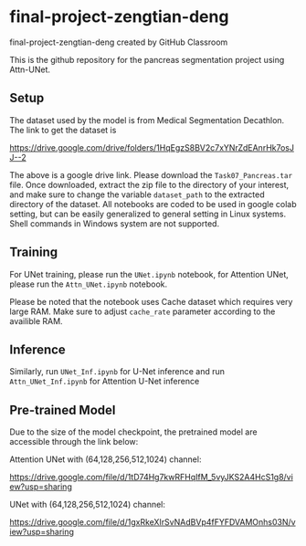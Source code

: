 # final-project-zengtian-deng
final-project-zengtian-deng created by GitHub Classroom

This is the github repository for the pancreas segmentation project using Attn-UNet.

## Setup
The dataset used by the model is from Medical Segmentation Decathlon. The link to get the dataset is

https://drive.google.com/drive/folders/1HqEgzS8BV2c7xYNrZdEAnrHk7osJJ--2

The above is a google drive link. Please download the ```Task07_Pancreas.tar``` file. Once downloaded, extract the zip file to the directory of your interest, and make sure to change the variable ```dataset_path``` to the extracted directory of the dataset. All notebooks are coded to be used in google colab setting, but can be easily generalized to general setting in Linux systems. Shell commands in Windows system are not supported.

## Training
For UNet training, please run the ```UNet.ipynb``` notebook, for Attention UNet, please run the ```Attn_UNet.ipynb``` notebook. 

Please be noted that the notebook uses Cache dataset which requires very large RAM. Make sure to adjust ```cache_rate``` parameter according to the availible RAM.

## Inference

Similarly, run ```UNet_Inf.ipynb``` for U-Net inference and run ```Attn_UNet_Inf.ipynb``` for Attention U-Net inference

## Pre-trained Model

Due to the size of the model checkpoint, the pretrained model are accessible through the link below:

Attention UNet with (64,128,256,512,1024) channel:

https://drive.google.com/file/d/1tD74Hg7kwRFHqIfM_5vyJKS2A4HcS1g8/view?usp=sharing

UNet with (64,128,256,512,1024) channel:

https://drive.google.com/file/d/1gxRkeXIrSvNAdBVp4fFYFDVAMOnhs03N/view?usp=sharing
